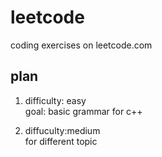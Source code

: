 # leetcode
coding exercises on leetcode.com
## plan
1. difficulty: easy  
   goal: basic grammar for c++
   
2. diffuculty:medium  
   for different topic  

